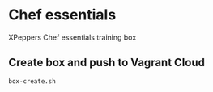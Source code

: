 # Chef essentials
XPeppers Chef essentials training box

## Create box and push to Vagrant Cloud
``box-create.sh``
